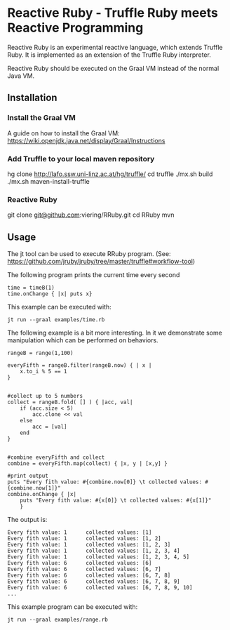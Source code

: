 # Reactive Ruby - Truffle Ruby meets Reactive Programming

Reactive Ruby is an experimental reactive language, which extends Truffle Ruby. It is implemented as an extension of the Truffle Ruby interpreter.

Reactive Ruby should be executed on the Graal VM instead of the normal Java VM.


## Installation

### Install the Graal VM
A guide on how to install the Graal VM:
https://wiki.openjdk.java.net/display/Graal/Instructions

### Add Truffle to your local maven repository

hg clone http://lafo.ssw.uni-linz.ac.at/hg/truffle/
cd truffle
./mx.sh build
./mx.sh maven-install-truffle

### Reactive Ruby
git clone git@github.com:viering/RRuby.git
cd RRuby
mvn

## Usage

The jt tool can be used to execute RRuby program. 
(See: https://github.com/jruby/jruby/tree/master/truffle#workflow-tool)


The following program prints the current time every second
```
time = timeB(1) 
time.onChange { |x| puts x}
```
This example can be executed with:
```
jt run --graal examples/time.rb
```

The following example is a bit more interesting. 
In it we demonstrate some manipulation which can be performed on behaviors.

```
rangeB = range(1,100)

everyFifth = rangeB.filter(rangeB.now) { | x |
	x.to_i % 5 == 1
}


#collect up to 5 numbers
collect = rangeB.fold( [] ) { |acc, val|
	if (acc.size < 5)
		acc.clone << val
	else
		acc = [val]
	end
}


#combine everyFifth and collect
combine = everyFifth.map(collect) { |x, y | [x,y] }

#print output
puts "Every fith value: #{combine.now[0]} \t collected values: #{combine.now[1]}"
combine.onChange { |x|
	puts "Every fith value: #{x[0]} \t collected values: #{x[1]}"
	}

```

The output is:

```
Every fith value: 1 	 collected values: [1]
Every fith value: 1 	 collected values: [1, 2]
Every fith value: 1 	 collected values: [1, 2, 3]
Every fith value: 1 	 collected values: [1, 2, 3, 4]
Every fith value: 1 	 collected values: [1, 2, 3, 4, 5]
Every fith value: 6 	 collected values: [6]
Every fith value: 6 	 collected values: [6, 7]
Every fith value: 6 	 collected values: [6, 7, 8]
Every fith value: 6 	 collected values: [6, 7, 8, 9]
Every fith value: 6 	 collected values: [6, 7, 8, 9, 10]
...
```
This example program can be executed with:
```
jt run --graal examples/range.rb
```


